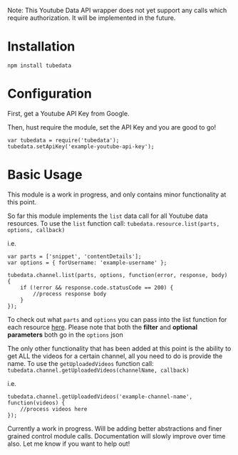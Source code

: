 Note: This Youtube Data API wrapper does not yet support any calls which require authorization. It will be implemented in the future.

# Installation

```
npm install tubedata
```

# Configuration

First, get a Youtube API Key from Google.

Then, hust require the module, set the API Key and you are good to go!

```
var tubedata = require('tubedata');
tubedata.setApiKey('example-youtube-api-key');
```

# Basic Usage

This module is a work in progress, and only contains minor functionality at this point.

So far this module implements the `list` data call for all Youtube data resources. To use the `list` function call: `tubedata.resource.list(parts, options, callback)`

i.e.
```
var parts = ['snippet', 'contentDetails'];
var options = { forUsername: 'example-username' };

tubedata.channel.list(parts, options, function(error, response, body) {
	if (!error && response.code.statusCode == 200) {
		//process response body
	}
});
```

To check out what `parts` and `options` you can pass into the list function for each resource <a href="https://developers.google.com/youtube/v3/docs/">here</a>. Please note that both the **filter** and **optional parameters** both go in the `options` json

The only other functionality that has been added at this point is the ability to get ALL the videos for a certain channel, all you need to do is provide the name. To use the `getUploadedVideos` function call: `tubedata.channel.getUploadedVideos(channelName, callback)`

i.e.
```
tubedata.channel.getUploadedVideos('example-channel-name', function(videos) {
	//process videos here
});
```


Currently a work in progress. Will be adding better abstractions and finer grained control module calls. Documentation will slowly improve over time also. Let me know if you want to help out!
